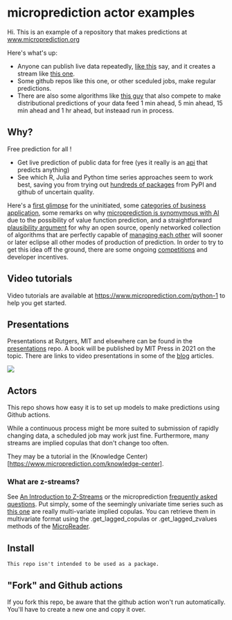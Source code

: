 # microprediction actor examples

Hi. This is an example of a repository that makes predictions at www.microprediction.org

Here's what's up:

- Anyone can publish live data repeatedly, [like this](https://github.com/microprediction/microprediction/blob/master/feed_examples_live/traffic_live.py) say, and it
 creates a stream like [this one](https://www.microprediction.org/stream_dashboard.html?stream=electricity-load-nyiso-overall).
- Some github repos like this one, or other sceduled jobs, make regular predictions. 
- There are also some algorithms like [this guy](https://github.com/microprediction/microprediction/blob/master/crawler_examples/soshed_boa.py) that also compete to make distributional predictions of
your data feed 1 min ahead, 5 min ahead, 15 min ahead and 1 hr ahead, but insteaad run in process.  

## Why? 
Free prediction for all ! 

 - Get live prediction of public data for free (yes it really is an [api](http://api.microprediction.org/) that predicts anything)
 - See which R, Julia and Python time series approaches seem to work best, saving you from
  trying out [hundreds of packages](https://www.microprediction.com/blog/popular-timeseries-packages) from PyPI and github of uncertain quality. 
  
Here's a [first glimpse](https://www.microprediction.com/welcome) for the uninitiated, some [categories of business application](https://www.microprediction.com/welcome-3), some remarks
on why [microprediction is synomymous with AI](https://www.microprediction.com/welcome-4) due to the possibility of value function prediction, and a straightforward
[plausibility argument](https://www.microprediction.com/welcome-2) for why an open source, openly networked collection of algorithms that 
are perfectly capable of [managing each other](https://www.microprediction.com/welcome-5) will sooner or later eclipse all other modes of production
of prediction. In order to try to get this idea off the ground, there are some ongoing [competitions](https://www.microprediction.com/competitions) and developer incentives. 
    
## Video tutorials
    
Video tutorials are available at https://www.microprediction.com/python-1 to help you
get started. 
    
## Presentations

Presentations at Rutgers, MIT and elsewhere can be found in the [presentations](https://github.com/microprediction/micropresentations) repo. A book will be 
published by MIT Press in 2021 on the topic. There are links to video presentations in some of the [blog](https://www.microprediction.com/blog) articles. 

![](https://i.imgur.com/uwttTku.png)
 
## Actors 

This repo shows how easy it is to set up models to make predictions using Github actions. 

While a continuous process might be more suited to submission of rapidly changing
data, a scheduled job may work just fine. Furthermore, many streams are implied 
copulas that don't change too often. 

They may be a tutorial in the (Knowledge Center)[https://www.microprediction.com/knowledge-center].

### What are z-streams? 

See [An Introduction to Z-Streams](https://www.linkedin.com/pulse/short-introduction-z-streams-peter-cotton-phd/) or the
microprediction [frequently asked questions](https://www.microprediction.com/faq). Put simply, some of the
seemingly univariate time series such as [this one](https://www.microprediction.org/stream_dashboard.html?stream=z2~copula_x~copula_y~70) are
really multi-variate implied copulas. You can retrieve them in multivariate
format using the .get_lagged_copulas or .get_lagged_zvalues methods of the [MicroReader](https://github.com/microprediction/microprediction/blob/master/microprediction/reader.py). 

## Install 

    This repo isn't intended to be used as a package. 
    
## "Fork" and Github actions

If you fork this repo, be aware that the github action won't run automatically. You'll have to create a new one and copy it over. 

